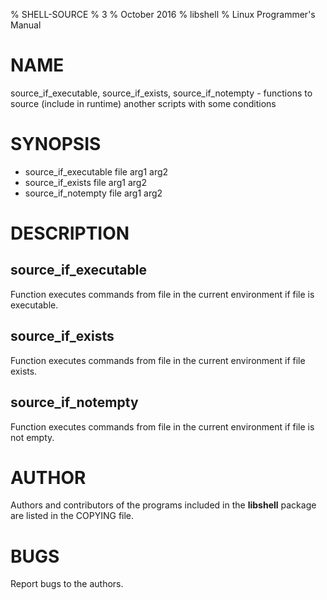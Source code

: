 % SHELL-SOURCE
% 3
% October 2016
% libshell
% Linux Programmer's Manual

# NAME #

source_if_executable, source_if_exists, source_if_notempty - functions to source
(include in runtime) another scripts with some conditions

# SYNOPSIS #

- source_if_executable file arg1 arg2
- source_if_exists file arg1 arg2
- source_if_notempty file arg1 arg2

# DESCRIPTION #

## source_if_executable ##
Function executes commands from file in the current environment if file is executable.

## source_if_exists ##
Function executes commands from file in the current environment if file exists.

## source_if_notempty ##
Function executes commands from file in the current environment if file is not empty.

# AUTHOR #
Authors and contributors of the programs included in the **libshell** package are listed
in the COPYING file.

# BUGS #
Report bugs to the authors.


